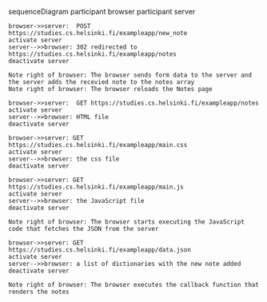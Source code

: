 sequenceDiagram
    participant browser
    participant server
    
    browser->>server:  POST https://studies.cs.helsinki.fi/exampleapp/new_note 
    activate server
    server-->>browser: 302 redirected to https://studies.cs.helsinki.fi/exampleapp/notes
    deactivate server

    Note right of browser: The browser sends form data to the server and the server adds the recevied note to the notes array
    Note right of browser: The browser reloads the Notes page

    browser->>server:  GET https://studies.cs.helsinki.fi/exampleapp/notes 
    activate server
    server-->>browser: HTML file
    deactivate server
    
    browser->>server: GET https://studies.cs.helsinki.fi/exampleapp/main.css
    activate server
    server-->>browser: the css file
    deactivate server
    
    browser->>server: GET https://studies.cs.helsinki.fi/exampleapp/main.js
    activate server
    server-->>browser: the JavaScript file
    deactivate server
    
    Note right of browser: The browser starts executing the JavaScript code that fetches the JSON from the server
    
    browser->>server: GET https://studies.cs.helsinki.fi/exampleapp/data.json
    activate server
    server-->>browser: a list of dictionaries with the new note added
    deactivate server

    Note right of browser: The browser executes the callback function that renders the notes
